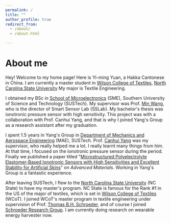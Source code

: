 ```yaml
---
permalink: /
title: ""
author_profile: true
redirect_from: 
  - /about/
  - /about.html

---
```


# About me

Hey! Welcome to my home page! Here is Yi-ming Yuan, a Hakka Cantonese in China. I am currently a master student in [Wilson College of Textiles](https://textiles.ncsu.edu/), [North Carolina State University](https://www.ncsu.edu/) My major is Textile Engineering. 

I obtained my BSc in [School of Microelectronics]() (SME), Southern University of Science and Technology (SUSTech). My supervisor was Prof. [Min Wang](https://faculty.sustech.edu.cn/wangm/en), who is the director of Smart Sensor Lab (SSLab). My bachelor's thesis was ionotronic pressure sensor with high sensitivity. This project was with a collaboration with Prof. Canhui Yang, and that is why I joined Yang's Group as a research assistant after my graduation.

I spent 1.5 years in Yang's Group in [Department of Mechanics and Aerospace Engineering](https://mae.sustech.edu.cn/en/) (MAE), SUSTech. Prof. [Canhui Yang](https://faculty.sustech.edu.cn/yangch/en/) was my supervisor, who really helped me a lot. I really learnt many things from him. At that time, I focused on the ionotronic pressure sensor during the period. Finally we published a paper titled "[Microstructured Polyelectrolyte Elastomer-Based Ionotronic Sensors with High Sensitivities and Excellent Stability for Artificial Skins](https://doi.org/10.1002/adma.202310429)" on *Advanced Materials*. Working in Yang's Group is a fantastic experience.

After leaving SUSTech, I flew to the [North Carolina State University](https://www.ncsu.edu/) (NC State) to have my master's program. NC State is famous for the Rank #1 in the US of the major of textiles, which is set in [Wilson College of Textiles](https://textiles.ncsu.edu/) (WCoT). I joined WCoT's master program in textile engineering under supervision of Prof. [Thomas B.H. Schroeder](https://textiles.ncsu.edu/people/tschroe/), and of course I joined [Schroeder Research Group](https://schroeder-lab.org/). I am currently doing research on wearable energy harvester now.
